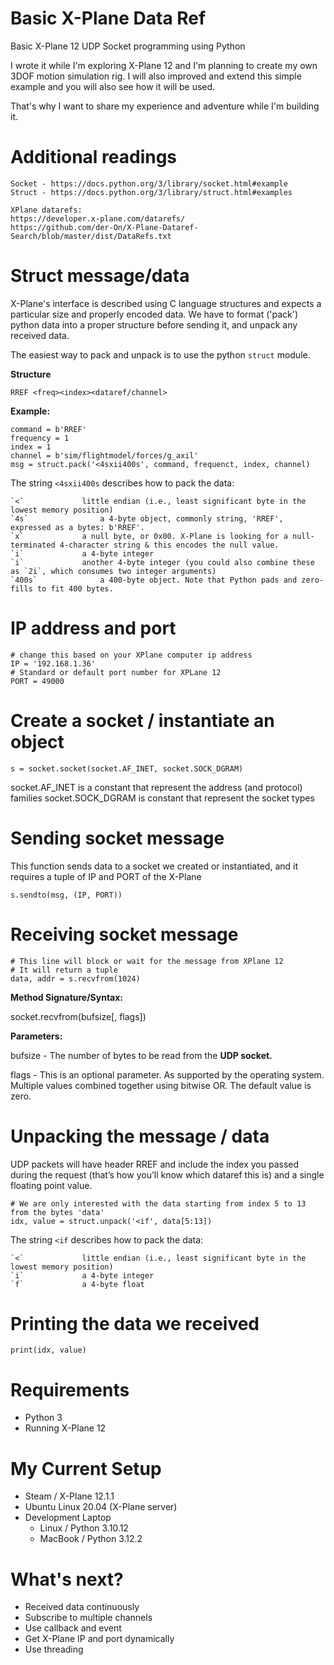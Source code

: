 # Basic X-Plane Data Ref
Basic X-Plane 12 UDP Socket programming using Python

I wrote it while I'm exploring X-Plane 12 and I'm planning to create my own 3DOF motion simulation rig.
I will also improved and extend this simple example and you will also see how it will be used.

That's why I want to share my experience and adventure while I'm building it.

# Additional readings

    Socket - https://docs.python.org/3/library/socket.html#example
    Struct - https://docs.python.org/3/library/struct.html#examples
    
    XPlane datarefs:
    https://developer.x-plane.com/datarefs/
    https://github.com/der-On/X-Plane-Dataref-Search/blob/master/dist/DataRefs.txt


# Struct message/data

X-Plane's interface is described using C language structures and expects a particular size and properly encoded data. We have to format ('pack') python data into a proper structure before sending it, and unpack any received data.

The easiest way to pack and unpack is to use the python `struct` module. 

**Structure**

    RREF <freq><index><dataref/channel>

**Example:**

    command = b'RREF'
    frequency = 1
    index = 1
    channel = b'sim/flightmodel/forces/g_axil'
    msg = struct.pack('<4sxii400s', command, frequenct, index, channel)

The string `<4sxii400s` describes how to pack the data:

    `<`				little endian (i.e., least significant byte in the lowest memory position)
    `4s`				a 4-byte object, commonly string, 'RREF', expressed as a bytes: b'RREF'.
    `x`				a null byte, or 0x00. X-Plane is looking for a null-terminated 4-character string & this encodes the null value.
    `i`				a 4-byte integer
    `i`				another 4-byte integer (you could also combine these as `2i`, which consumes two integer arguments)
    `400s`				a 400-byte object. Note that Python pads and zero-fills to fit 400 bytes.

# IP address and port

    # change this based on your XPlane computer ip address
    IP = '192.168.1.36'
    # Standard or default port number for XPLane 12
    PORT = 49000

# Create a socket / instantiate an object

    s = socket.socket(socket.AF_INET, socket.SOCK_DGRAM)
    
socket.AF_INET is a constant that represent the address (and protocol) families
socket.SOCK_DGRAM is constant that represent the socket types

# Sending socket message

This function sends data to a socket we created or instantiated, and it requires a tuple of IP and PORT of the X-Plane

    s.sendto(msg, (IP, PORT))

# Receiving socket message

    # This line will block or wait for the message from XPlane 12
    # It will return a tuple
    data, addr = s.recvfrom(1024)
  
**Method Signature/Syntax:**

socket.recvfrom(bufsize[, flags])

**Parameters:**

bufsize - The number of bytes to be read from the **UDP socket.**

flags - This is an optional parameter. As supported by the operating system. Multiple values combined together using bitwise OR. The default value is zero.

# Unpacking the message / data

UDP packets will have header RREF and include the index you passed during the request (that’s how you’ll know which dataref this is) and a single floating point value.

    # We are only interested with the data starting from index 5 to 13 from the bytes 'data'
    idx, value = struct.unpack('<if', data[5:13])

The string `<if` describes how to pack the data:

    `<`				little endian (i.e., least significant byte in the lowest memory position)
    `i`				a 4-byte integer
    `f`				a 4-byte float

# Printing the data we received

    print(idx, value)

# Requirements

* Python 3
* Running X-Plane 12

# My Current Setup

 - Steam / X-Plane 12.1.1  
 - Ubuntu Linux 20.04 (X-Plane server)
 - Development Laptop
	 - Linux / Python 3.10.12
	 - MacBook / Python 3.12.2

# What's next?

 - Received data continuously 
 - Subscribe to multiple channels
 - Use callback and event
 - Get X-Plane IP and port dynamically
 - Use threading

 
